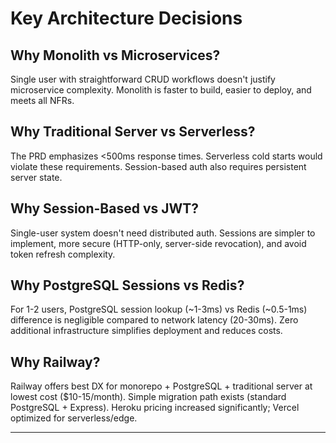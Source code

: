# Key Architecture Decisions

## Why Monolith vs Microservices?
Single user with straightforward CRUD workflows doesn't justify microservice complexity. Monolith is faster to build, easier to deploy, and meets all NFRs.

## Why Traditional Server vs Serverless?
The PRD emphasizes <500ms response times. Serverless cold starts would violate these requirements. Session-based auth also requires persistent server state.

## Why Session-Based vs JWT?
Single-user system doesn't need distributed auth. Sessions are simpler to implement, more secure (HTTP-only, server-side revocation), and avoid token refresh complexity.

## Why PostgreSQL Sessions vs Redis?
For 1-2 users, PostgreSQL session lookup (~1-3ms) vs Redis (~0.5-1ms) difference is negligible compared to network latency (20-30ms). Zero additional infrastructure simplifies deployment and reduces costs.

## Why Railway?
Railway offers best DX for monorepo + PostgreSQL + traditional server at lowest cost ($10-15/month). Simple migration path exists (standard PostgreSQL + Express). Heroku pricing increased significantly; Vercel optimized for serverless/edge.

---
